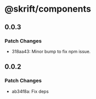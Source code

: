 # @skrift/components

## 0.0.3

### Patch Changes

- 318aa43: Minor bump to fix npm issue.

## 0.0.2

### Patch Changes

- ab34f8a: Fix deps
